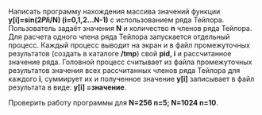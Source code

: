 Написать программу нахождения массива значений функции <b>y[i]=sin(2*PI*i/N) (i=0,1,2…N-1)</b> с использованием ряда Тейлора. 
Пользователь задаёт значения <b>N</b> и количество <b>n</b> членов ряда Тейлора.
Для расчета одного члена ряда Тейлора запускается отдельный процесс.
Каждый процесс выводит на экран и в файл промежуточных результатов (создать в каталоге <b>/tmp</b>) свой <b>pid, i</b> и рассчитанное значение ряда.
Головной процесс считывает из файла промежуточных результатов значения всех рассчитанных членов ряда Тейлора для каждого <b>i</b>, суммирует их и полученное значение <b>y[i]</b> записывает в файл результата в виде: <b>y[i] =значение</b>.

Проверить работу программы для <b>N=256 n=5; N=1024 n=10</b>.
